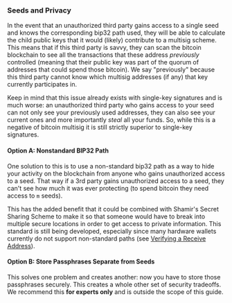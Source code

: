 ### Seeds and Privacy

In the event that an unauthorized third party gains access to a single seed and knows the corresponding bip32 path used, they will be able to calculate the child public keys that it would (likely) contribute to a multisig scheme.
This means that if this third party is savvy, they can scan the bitcoin blockchain to see all the transactions that these address *previously* controlled (meaning that their public key was part of the quorum of addresses that could spend those bitcoin).
We say "previously" because this third party cannot know which multisig addresses (if any) that key currently participates in.

Keep in mind that this issue already exists with single-key signatures and is much worse: an unauthorized third party who gains access to your seed can not only see your previously used addresses, they can also see your current ones and more importantly *steal* all your funds.
So, while this is a negative of bitcoin multisig it is still strictly superior to single-key signatures.

#### Option A: Nonstandard BIP32 Path
One solution to this is to use a non-standard bip32 path as a way to hide your activity on the blockchain from anyone who gains unauthorized access to a seed.
That way if a 3rd party gains unauthorized access to a seed, they can't see how much it was ever protecting (to spend bitcoin they need access to `m` seeds).

This has the added benefit that it could be combined with Shamir's Secret Sharing Scheme to make it so that someone would have to break into multiple secure locations in order to get access to private information.
This standard is still being developed, especially since many hardware wallets currently do not support non-standard paths (see [Verifying a Receive Address](#confirm-you-can-retrieve-the-key)).

#### Option B: Store Passphrases Separate from Seeds
This solves one problem and creates another: now you have to store those passphrases securely.
This creates a whole other set of security tradeoffs.
We recommend this **for experts only** and is outside the scope of this guide.
